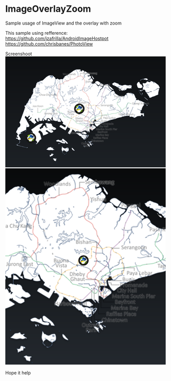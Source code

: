 # ImageOverlayZoom
Sample usage of ImageView and the overlay with zoom

This sample using refference:<br>
https://github.com/jzafrilla/AndroidImageHostpot<br>
https://github.com/chrisbanes/PhotoView

Screenshoot
![alt tag](https://github.com/swieliong/ImageOverlayZoom/blob/master/screenshoot/Screenshot_2016-01-04-17-05-31.png)
![alt tag](https://github.com/swieliong/ImageOverlayZoom/blob/master/screenshoot/Screenshot_2016-01-04-17-05-38.png)

Hope it help
